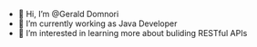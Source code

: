 - 👋 Hi, I’m @Gerald Domnori
- 🌱 I’m currently working as Java Developer
- 👀 I’m interested in learning more about buliding RESTful APIs




<!---
gerobosi12/gerobosi12 is a ✨ special ✨ repository because its `README.md` (this file) appears on your GitHub profile.
You can click the Preview link to take a look at your changes.
--->
